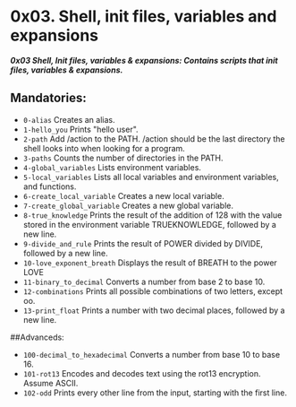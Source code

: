 # 0x03. Shell, init files, variables and expansions
___0x03 Shell, Init files, variables & expansions: Contains scripts that init files, variables & expansions.___

## Mandatories:
* `0-alias` Creates an alias.
* `1-hello_you` Prints "hello user".
* `2-path` Add /action to the PATH. /action should be the last directory the shell looks into when looking for a program.
* `3-paths` Counts the number of directories in the PATH.
* `4-global_variables` Lists environment variables.
* `5-local_variables` Lists all local variables and environment variables, and functions.
* `6-create_local_variable` Creates a new local variable.
* `7-create_global_variable` Creates a new global variable.
* `8-true_knowledge` Prints the result of the addition of 128 with the value stored in the environment variable TRUEKNOWLEDGE, followed by a new line.
* `9-divide_and_rule` Prints the result of POWER divided by DIVIDE, followed by a new line.
* `10-love_exponent_breath` Displays the result of BREATH to the power LOVE
* `11-binary_to_decimal` Converts a number from base 2 to base 10.
* `12-combinations` Prints all possible combinations of two letters, except oo.
* `13-print_float` Prints a number with two decimal places, followed by a new line.

##Advanceds:
* `100-decimal_to_hexadecimal` Converts a number from base 10 to base 16.
* `101-rot13` Encodes and decodes text using the rot13 encryption. Assume ASCII.
* `102-odd` Prints every other line from the input, starting with the first line.